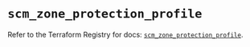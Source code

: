 # `scm_zone_protection_profile`

Refer to the Terraform Registry for docs: [`scm_zone_protection_profile`](https://registry.terraform.io/providers/paloaltonetworks/scm/1.0.2/docs/resources/zone_protection_profile).

